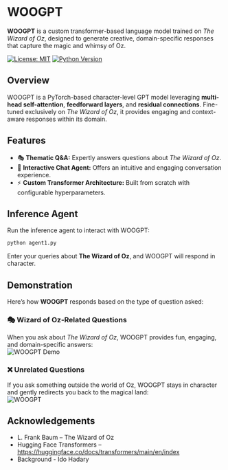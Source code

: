 # WOOGPT  

**WOOGPT** is a custom transformer-based language model trained on *The Wizard of Oz*, designed to generate creative, domain-specific responses that capture the magic and whimsy of Oz.  

[![License: MIT](https://img.shields.io/badge/License-MIT-yellow.svg)](https://opensource.org/licenses/MIT)  [![Python Version](https://img.shields.io/badge/Python-3.8%2B-blue.svg)](https://www.python.org/downloads/)  

## Overview  

WOOGPT is a PyTorch-based character-level GPT model leveraging **multi-head self-attention**, **feedforward layers**, and **residual connections**. Fine-tuned exclusively on *The Wizard of Oz*, it provides engaging and context-aware responses within its domain.  

## Features  

- 🎭 **Thematic Q&A:** Expertly answers questions about *The Wizard of Oz*.  
- 💬 **Interactive Chat Agent:** Offers an intuitive and engaging conversation experience.  
- ⚡ **Custom Transformer Architecture:** Built from scratch with configurable hyperparameters.  
 

## Inference Agent  

Run the inference agent to interact with WOOGPT:  

```bash
python agent1.py
```
Enter your queries about **The Wizard of Oz**, and WOOGPT will respond in character.

## Demonstration

Here’s how **WOOGPT** responds based on the type of question asked:

### 🎭 Wizard of Oz-Related Questions  
When you ask about *The Wizard of Oz*, WOOGPT provides fun, engaging, and domain-specific answers:  
![WOOGPT Demo](public/assets/clip1.gif)  

### ❌ Unrelated Questions  
If you ask something outside the world of Oz, WOOGPT stays in character and gently redirects you back to the magical land:  
![WOOGPT](public/assets/clip2.gif) 


## Acknowledgements
* L. Frank Baum – The Wizard of Oz
* Hugging Face Transformers – https://huggingface.co/docs/transformers/main/en/index
* Background - Ido Hadary